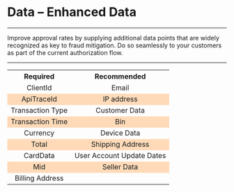 <h1>Data – Enhanced Data</h1>

---

<div>Improve approval rates by supplying additional data points that are widely recognized as key to fraud mitigation. Do so seamlessly to your customers as part of the current authorization flow.</div>

---
<table>
    <tr>
        <th>Required</th>
        <th>Recommended</th>
    </tr>
    <tr class="highlight">
        <td>ClientId</td>
        <td>Email</td>
    </tr>
    <tr class="light">
        <td>ApiTraceId</td>
        <td>IP address</td>
    </tr>
    <tr class="highlight">
        <td>Transaction Type</td>
        <td>Customer Data</td>
    </tr>
    <tr class="light">
        <td>Transaction Time</td>
        <td>Bin</td>
    </tr>
    <tr class="highlight">
        <td>Currency</td>
        <td>Device Data</td>
    </tr>
    <tr class="light">
        <td>Total</td>
        <td>Shipping Address</td>
    </tr>
    <tr class="highlight">
        <td>CardData</td>
        <td>User Account Update Dates</td>
    </tr>
    <tr class="light">
        <td>Mid</td>
        <td>Seller Data</td>
    </tr>
    <tr class="highlight">
    <td>Billing Address</td>
    </tr>
</table>

<style>
        .markdown-body h1 {
                text-align: center;
        }
        .markdown-body table {
                margin-left: auto;
                margin-right: auto;
                border-collapse: collapse;
                width: 50%;
        }

.markdown-body div {
                margin-left: auto;
                margin-right: auto;
                width: 50%;
        }

        th, td {
                text-align: center;
                border: 1px solid break;
        }
        td:empty {
                display: none;
        }
`       .markdown-body table tr:nth-child(2n) {
            background-color: #f28500; 
        }
        .light {
                background-color: #ffdab9;
        }
</style>





